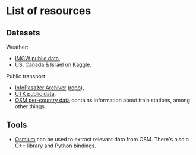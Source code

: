 List of resources
=================

Datasets
--------

Weather:
- [IMGW public data](https://danepubliczne.imgw.pl/data/dane_pomiarowo_obserwacyjne/dane_meteorologiczne/),
- [US, Canada & Israel on Kaggle](https://www.kaggle.com/datasets/selfishgene/historical-hourly-weather-data).

Public transport:
- [InfoPasażer Archiver](http://ipa.lovethosetrains.com)
  ([repo](https://github.com/tmaciejewski/ipa)),
- [UTK public data](https://dane.utk.gov.pl/sts/punktualnosc/punktualnosc-pasazerska/19431,Punktualnosc-przewozow-pasazerskich.html),
- [OSM per-country data](https://download.geofabrik.de) contains information
  about train stations, among other things.

Tools
-----

- [Osmium](https://osmcode.org/osmium-tool) can be used to extract relevant
  data from OSM. There's also a [C++ library](https://osmcode.org/libosmium)
  and [Python bindings](https://osmcode.org/pyosmium).
